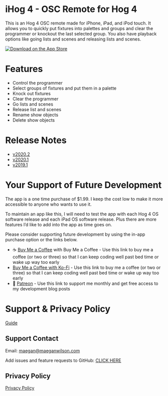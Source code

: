 # iHog 4 - OSC Remote for Hog 4

This is an Hog 4 OSC remote made for iPhone, iPad, and iPod touch. It allows you to quickly put fixtures into palettes and groups and clear the programmer or knockout the last selected group. You also have playback options like going lists and scenes and releasing lists and scenes.

[![Download on the App Store](https://raw.githubusercontent.com/maeganjwilson/artnet-converter/master/docs/images/download_app_store.svg?sanitize=true)](https://apps.apple.com/us/app/ihog-osc-lighting-remote/id1487580623?ls=1)

# Features

- Control the programmer
- Select groups of fixtures and put them in a palette
- Knock out fixtures
- Clear the programmer
- Go lists and scenes
- Release list and scenes
- Rename show objects
- Delete show objects

# Release Notes

- [v2020.2](https://github.com/maeganjwilson/iHog/blob/master/releasenotes/2020-2.md)
- [v2020.1](https://github.com/maeganjwilson/iHog/blob/2020-1/releasenotes/2020-1.md)
- [v2019.1](https://www.notion.so/v2019-1-e6e1d92658ff4e9cb397da217dd0812f)

# Your Support of Future Development

The app is a one time purchase of $1.99. I keep the cost low to make it more accessible to anyone who wants to use it. 

To maintain an app like this, I will need to test the app with each Hog 4 OS software release and each iPad OS software release. Plus there are more features I’d like to add into the app as time goes on. 

Please consider supporting future development by using the in-app purchase option or the links below.

- ☕ [Buy Me a Coffee](https://www.buymeacoffee.com/appsbymw) with Buy Me a Coffee - Use this link to buy me a coffee (or two or three) so that I can keep coding well past bed time or wake up way too early
- [Buy Me a Coffee with Ko-Fi](https://ko-fi.com/appsbymw) - Use this link to buy me a coffee (or two or three) so that I can keep coding well past bed time or wake up way too early
- 💸 [Patreon](https://www.patreon.com/maeganwilson_) - Use this link to support me monthly and get free access to my development blog posts

# Support & Privacy Policy

[Guide](https://www.notion.so/Guide-622fbf22e0d6469f9608a8447c68927d)

## Support Contact

Email: maegan@maeganwilson.com

Add issues and feature requests to GitHub: [CLICK HERE](https://github.com/maeganjwilson/iHog/issues/new/choose)

## Privacy Policy

[Privacy Policy](https://www.notion.so/Privacy-Policy-2b62909f96a445d386c205929264a5aa)
